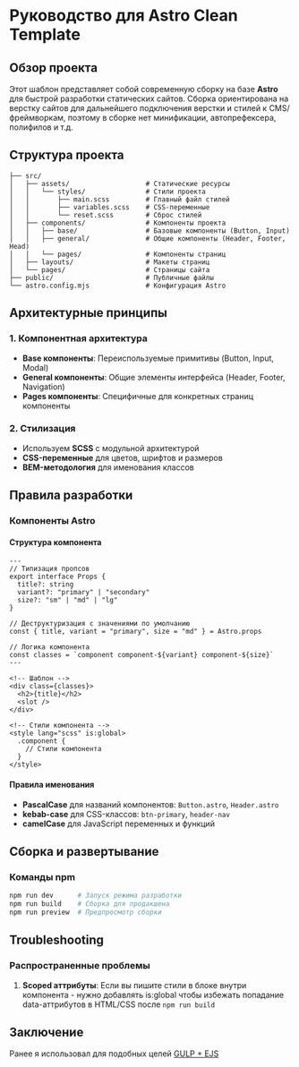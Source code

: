 # Руководство для Astro Clean Template

## Обзор проекта

Этот шаблон представляет собой современную сборку на базе **Astro** для быстрой разработки статических сайтов. Сборка ориентирована на верстку сайтов для дальнейшего подключения верстки и стилей к CMS/фреймворкам, поэтому в сборке нет минификации, автопрефексера, полифилов и т.д.

## Структура проекта

```
├── src/
│   ├── assets/                   # Статические ресурсы
│   │   └── styles/               # Стили проекта
│   │       ├── main.scss         # Главный файл стилей
│   │       ├── variables.scss    # CSS-переменные
│   │       └── reset.scss        # Сброс стилей
│   ├── components/               # Компоненты проекта
│   │   ├── base/                 # Базовые компоненты (Button, Input)
│   │   ├── general/              # Общие компоненты (Header, Footer, Head)
│   │   └── pages/                # Компоненты страниц
│   ├── layouts/                  # Макеты страниц
│   └── pages/                    # Страницы сайта
├── public/                       # Публичные файлы
└── astro.config.mjs              # Конфигурация Astro
```

## Архитектурные принципы

### 1. Компонентная архитектура

- **Base компоненты**: Переиспользуемые примитивы (Button, Input, Modal)
- **General компоненты**: Общие элементы интерфейса (Header, Footer, Navigation)
- **Pages компоненты**: Специфичные для конкретных страниц компоненты

### 2. Стилизация

- Используем **SCSS** с модульной архитектурой
- **CSS-переменные** для цветов, шрифтов и размеров
- **BEM-методология** для именования классов

## Правила разработки

### Компоненты Astro

#### Структура компонента

```astro
---
// Типизация пропсов
export interface Props {
  title?: string
  variant?: "primary" | "secondary"
  size?: "sm" | "md" | "lg"
}

// Деструктуризация с значениями по умолчанию
const { title, variant = "primary", size = "md" } = Astro.props

// Логика компонента
const classes = `component component-${variant} component-${size}`
---

<!-- Шаблон -->
<div class={classes}>
  <h2>{title}</h2>
  <slot />
</div>

<!-- Стили компонента -->
<style lang="scss" is:global>
  .component {
    // Стили компонента
  }
</style>
```

#### Правила именования

- **PascalCase** для названий компонентов: `Button.astro`, `Header.astro`
- **kebab-case** для CSS-классов: `btn-primary`, `header-nav`
- **camelCase** для JavaScript переменных и функций

## Сборка и развертывание

### Команды npm

```bash
npm run dev      # Запуск режима разработки
npm run build    # Сборка для продакшена
npm run preview  # Предпросмотр сборки
```

## Troubleshooting

### Распространенные проблемы

1. **Scoped аттрибуты**: Если вы пишите стили в блоке <style></style> внутри компонента - нужно добавлять is:global чтобы избежать попадание data-аттрибутов в HTML/CSS после `npm run build`

## Заключение

Ранее я использовал для подобных целей [GULP + EJS](https://github.com/davidaganov/gulp-ejs-template)
